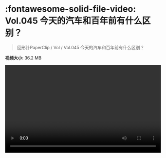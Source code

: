 # :fontawesome-solid-file-video: Vol.045 今天的汽车和百年前有什么区别？

> 回形针PaperClip / Vol / Vol.045 今天的汽车和百年前有什么区别？

**视频大小**: 36.2 MB

<video id="V-80a34cb994a34be6e841351f4addff53" width="512" height="288" preload="none" playsinline webkit-playsinline></video>